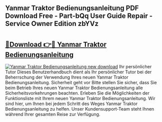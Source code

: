 ## Yanmar Traktor Bedienungsanleitung PDF Download Free - Part-bQq User Guide Repair - Service Owner Edition zbYVz

# <h2><a href="http://df1c4hd.blite.top/?on=Yanmar+Traktor+Bedienungsanleitung">🔗Download 👉🔴 Yanmar Traktor Bedienungsanleitung</a></h2>

[![Yanmar Traktor Bedienungsanleitung new download](https://i.imgur.com/lujVjoI.png)](http://df1c4hd.blite.top/?on=Yanmar+Traktor+Bedienungsanleitung)
Ihr persönlicher Tutor Dieses Benutzerhandbuch dient als Ihr persönlicher Tutor bei der Beherrschung der Verwendung Ihres neuen Yanmar Traktor Bedienungsanleitung. Sicherheit geht vor Bitte stellen Sie sicher, dass Sie beim Betrieb Ihres neuen Yanmar Traktor Bedienungsanleitung alle Sicherheitsvorkehrungen beachten. Erleben Sie die Möglichkeiten der Funktionsliste mit Ihrem neuen Yanmar Traktor Bedienungsanleitung. Wir sind hier, um Ihnen bei jedem Schritt des Weges Yanmar Traktor Bedienungsanleitung zu helfen. Unser Kundensupport-Team steht Ihnen während Ihrer gesamten Reise zur Verfügung.

